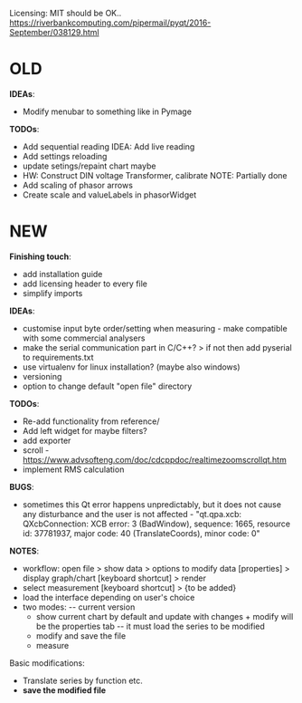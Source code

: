 Licensing: MIT should be OK.. https://riverbankcomputing.com/pipermail/pyqt/2016-September/038129.html

# OLD

**IDEAs**:
 - Modify menubar to something like in Pymage

**TODOs**:
 - Add sequential reading IDEA: Add live reading
 - Add settings reloading
 - update setings/repaint chart maybe
 - HW: Construct DIN voltage Transformer, calibrate    NOTE: Partially done
 - Add scaling of phasor arrows
 - Create scale and valueLabels in phasorWidget

# NEW

**Finishing touch**:
 - add installation guide
 - add licensing header to every file
 - simplify imports

**IDEAs**:
  - customise input byte order/setting when measuring - make compatible with some commercial analysers
  - make the serial communication part in C/C++? > if not then add pyserial to requirements.txt
  - use virtualenv for linux installation? (maybe also windows)
  - versioning
  - option to change default "open file" directory

**TODOs**:
 - Re-add functionality from reference/
 - Add left widget for maybe filters?
 - add exporter
 - scroll - https://www.advsofteng.com/doc/cdcppdoc/realtimezoomscrollqt.htm
 - implement RMS calculation

**BUGS**:
 - sometimes this Qt error happens unpredictably, but it does not cause any disturbance and the user is not affected - "qt.qpa.xcb: QXcbConnection: XCB error: 3 (BadWindow), sequence: 1665, resource id: 37781937, major code: 40 (TranslateCoords), minor code: 0"

**NOTES**:
 - workflow: open file > show data > options to modify data [properties] > display graph/chart [keyboard shortcut] > render
 - select measurement [keyboard shortcut] > {to be added}
 - load the interface depending on user's choice
 - two modes: -- current version
    - show current chart by default and update with changes + modify will be the properties tab -- it must load the series to be modified
    - modify and save the file
    - measure

Basic modifications:
 - Translate series by function etc.
 - **save the modified file**
